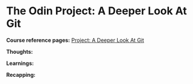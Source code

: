 # The Odin Project: A Deeper Look At Git

**Course reference pages:** 
[Project: A Deeper Look At Git](https://www.theodinproject.com/lessons/javascript-a-deeper-look-at-git)

**Thoughts:**

**Learnings:**

**Recapping:**
